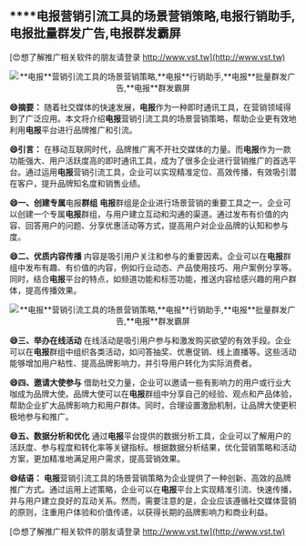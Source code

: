 ## ****电报**营销引流工具的场景营销策略,**电报**行销助手,**电报**批量群发广告,**电报**群发霸屏**

[😍想了解推广相关软件的朋友请登录 http://www.vst.tw](http://www.vst.tw)

 <center><img src="https://vst.tw/MP4/tuiguang/png/0.png" alt="**电报**营销引流工具的场景营销策略,**电报**行销助手,**电报**批量群发广告,**电报**群发霸屏"></center>

**😄摘要：**
随着社交媒体的快速发展，**电报**作为一种即时通讯工具，在营销领域得到了广泛应用。本文将介绍**电报**营销引流工具的场景营销策略，帮助企业更有效地利用**电报**平台进行品牌推广和引流。

**😄引言：**
在移动互联网时代，品牌推广离不开社交媒体的力量。而**电报**作为一款功能强大、用户活跃度高的即时通讯工具，成为了很多企业进行营销推广的首选平台。通过运用**电报**营销引流工具，企业可以实现精准定位、高效传播，有效吸引潜在客户，提升品牌知名度和销售业绩。

**😄一、创建专属**电报**群组**
**电报**群组是企业进行场景营销的重要工具之一。企业可以创建一个专属**电报**群组，与用户建立互动和沟通的渠道。通过发布有价值的内容、回答用户的问题、分享优惠活动等方式，提高用户对企业品牌的认知和参与度。

**😄二、优质内容传播**
内容是吸引用户关注和参与的重要因素。企业可以在**电报**群组中发布有趣、有价值的内容，例如行业动态、产品使用技巧、用户案例分享等。同时，结合**电报**平台的特点，如频道功能和标签功能，推送内容给感兴趣的用户群体，提高传播效果。

 <center><img src="https://vst.tw/MP4/tuiguang/png/3.png" alt="**电报**营销引流工具的场景营销策略,**电报**行销助手,**电报**批量群发广告,**电报**群发霸屏"></center>

**😄三、举办在线活动**
在线活动是吸引用户参与和激发购买欲望的有效手段。企业可以在**电报**群组中组织各类活动，如问答抽奖、优惠促销、线上直播等。这些活动能够增加用户粘性、提高品牌影响力，并引导用户转化为实际消费者。

**😄四、邀请大使参与**
借助社交力量，企业可以邀请一些有影响力的用户或行业大咖成为品牌大使。品牌大使可以在**电报**群组中分享自己的经验、观点和产品体验，帮助企业扩大品牌影响力和用户群体。同时，合理设置激励机制，让品牌大使更积极地参与和推广。

**😄五、数据分析和优化**
通过**电报**平台提供的数据分析工具，企业可以了解用户的活跃度、参与程度和转化率等关键指标。根据数据分析结果，优化营销策略和活动方案，更加精准地满足用户需求，提高营销效果。

**😄结语：**
**电报**营销引流工具的场景营销策略为企业提供了一种创新、高效的品牌推广方式。通过运用上述策略，企业可以在**电报**平台上实现精准引流、快速传播，并与用户建立良好的互动关系。然而，需要注意的是，企业应该遵循社交媒体营销的原则，注重用户体验和价值传递，以获得长期的品牌影响力和商业利益。

[😍想了解推广相关软件的朋友请登录 http://www.vst.tw](http://www.vst.tw)



